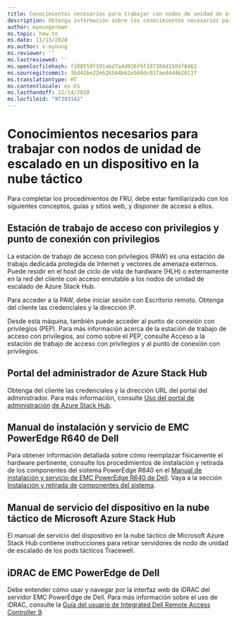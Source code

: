```yaml
---
title: Conocimientos necesarios para trabajar con nodos de unidad de escalado en un dispositivo en la nube táctico
description: Obtenga información sobre los conocimientos necesarios para trabajar con nodos de unidad de escalado en un dispositivo en la nube táctico.
author: myoungerman
ms.topic: how-to
ms.date: 11/13/2020
ms.author: v-myoung
ms.reviewer: ''
ms.lastreviewed: ''
ms.openlocfilehash: f108559f191abd7a4d936f9f187384d150df8d62
ms.sourcegitcommit: 3bd42be22e626564b62e560dc037aed4d462011f
ms.translationtype: HT
ms.contentlocale: es-ES
ms.lasthandoff: 12/14/2020
ms.locfileid: "97393142"
---
```

# <a name="required-knowledge-for-working-with-scale-unit-nodes-in-a-tactical-cloud-appliance"></a>Conocimientos necesarios para trabajar con nodos de unidad de escalado en un dispositivo en la nube táctico

Para completar los procedimientos de FRU, debe estar familiarizado con los siguientes conceptos, guías y sitios web, y disponer de acceso a ellos.

## <a name="privileged-access-workstation-and-the-privileged-endpoint"></a>Estación de trabajo de acceso con privilegios y punto de conexión con privilegios

La estación de trabajo de acceso con privilegios (PAW) es una estación de trabajo dedicada protegida de Internet y vectores de amenaza externos. Puede residir en el host de ciclo de vida de hardware (HLH) o externamente en la red del cliente con acceso enrutable a los nodos de unidad de escalado de Azure Stack Hub.

Para acceder a la PAW, debe iniciar sesión con Escritorio remoto. Obtenga del cliente las credenciales y la dirección IP.

Desde esta máquina, también puede acceder al punto de conexión con privilegios (PEP).
Para más información acerca de la estación de trabajo de acceso con privilegios, así como sobre el PEP, consulte Acceso a la estación de trabajo de acceso con privilegios y al punto de conexión con privilegios.

## <a name="azure-stack-hub-administrator-portal"></a>Portal del administrador de Azure Stack Hub

Obtenga del cliente las credenciales y la dirección URL del portal del administrador.
Para más información, consulte [Uso del portal de administración](https://docs.microsoft.com/azure-stack/operator/azure-stack-manage-portals)
[de Azure Stack Hub](https://docs.microsoft.com/azure-stack/operator/azure-stack-manage-portals).

## <a name="dell-emc-poweredge-r640-installation-and-service-manual"></a>Manual de instalación y servicio de EMC PowerEdge R640 de Dell

Para obtener información detallada sobre cómo reemplazar físicamente el hardware pertinente, consulte los procedimientos de instalación y retirada de los componentes del sistema PowerEdge R640 en el [Manual de instalación y servicio de EMC PowerEdge R640 de Dell](https://www.dell.com/support/manuals/us/en/04/poweredge-r640/per640_ism_pub/dell-emc-poweredge-r640-overview?guid=guid-f39be9ba-158c-45e3-b8b1-f07bb750d6d4).
Vaya a la sección [Instalación y retirada de](https://www.dell.com/support/manuals/us/en/04/poweredge-r640/per640_ism_pub/installing-and-removing-system-components?guid=guid-5a5943c4-fe26-4faa-a10c-2afa4c1993ff&lang=en-us)
[componentes del sistema](https://www.dell.com/support/manuals/us/en/04/poweredge-r640/per640_ism_pub/installing-and-removing-system-components?guid=guid-5a5943c4-fe26-4faa-a10c-2afa4c1993ff&lang=en-us).

## <a name="microsoft-azure-stack-hub-tactical-cloud-appliance-service-manual"></a>Manual de servicio del dispositivo en la nube táctico de Microsoft Azure Stack Hub

El manual de servicio del dispositivo en la nube táctico de Microsoft Azure Stack Hub contiene instrucciones para retirar servidores de nodo de unidad de escalado de los pods tácticos Tracewell.

## <a name="dell-emc-poweredge-idrac"></a>iDRAC de EMC PowerEdge de Dell

Debe entender cómo usar y navegar por la interfaz web de iDRAC del servidor EMC PowerEdge de Dell. Para más información sobre el uso de iDRAC, consulte la [Guía del usuario de Integrated Dell Remote Access Controller 9](https://www.dell.com/support/manuals/us/en/04/poweredge-r840/idrac9_4.00.00.00_ug_new/overview-of-idrac?guid=guid-a03c2558-4f39-40c8-88b8-38835d0e9003).

